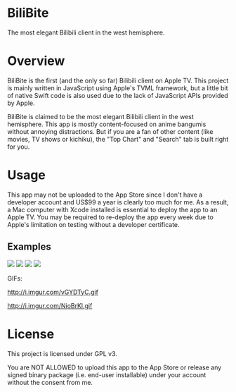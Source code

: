 # BiliBite
The most elegant Bilibili client in the west hemisphere.

# Overview
BiliBite is the first (and the only so far) Bilibili client on Apple TV. This project is mainly written in JavaScript using Apple's TVML framework, but a little bit of native Swift code is also used due to the lack of JavaScript APIs provided by Apple.

BiliBite is claimed to be the most elegant Bilibili client in the west hemisphere. This app is mostly content-focused on anime bangumis without annoying distractions. But if you are a fan of other content (like movies, TV shows or kichiku), the "Top Chart" and "Search" tab is built right for you.

# Usage
This app may not be uploaded to the App Store since I don't have a developer account and US$99 a year is clearly too much for me. As a result, a Mac computer with Xcode installed is essential to deploy the app to an Apple TV. You may be required to re-deploy the app every week due to Apple's limitation on testing without a developer certificate.

## Examples
![](https://i.imgur.com/uDkBstB.jpg)
![](https://i.imgur.com/4d1ArFh.jpg)
![](https://i.imgur.com/SebVCKv.jpg)
![](https://i.imgur.com/B9Gqqhv.png)

GIFs:

http://i.imgur.com/vGYDTyC.gif

http://i.imgur.com/NioBrKl.gif
# License
This project is licensed under GPL v3.

You are NOT ALLOWED to upload this app to the App Store or release any signed binary package (i.e. end-user installable) under your account without the consent from me.
